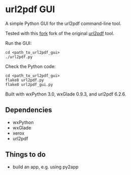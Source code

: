 # url2pdf GUI

A simple Python GUI for the url2pdf command-line tool.

Tested with this [fork](https://github.com/rwelz/URL2PDF) fork of the original [url2pdf](https://github.com/scottgarner/URL2PDF) tool.

Run the GUI: 
```
cd <path_to_url2pdf_gui>
./url2pdf.py
```

Check the Python code:
```
cd <path_to_url2pdf_gui>
flake8 url2pdf.py
flake8 url2pdf_gui.py
```

Built with wxPython 3.0, wxGlade 0.9.3, and url2pdf 6.2.6.

## Dependencies
 - wxPython
 - wxGlade
 - xerox
 - url2pdf
 
## Things to do
 - build an app, e.g. using py2app
 